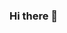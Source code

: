 ### Hi there 👋

<!--
**Pilusjin/Pilusjin** is a ✨ _special_ ✨ repository because its `README.md` (this file) appears on your GitHub profile.

Here are some ideas to get you started:

Hello! My name is Peter Ilusjin. I am a front-end development student at Noroff. I also work as a manager at a car workshop. 
I live in Asker, Norway. The world of tech has always interested me. I am an creative person with a lot of ideas, and i hope that knowledge about development will help me put some of those ideas to life.
-->
